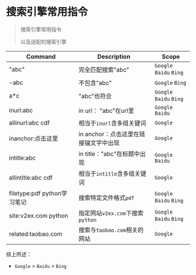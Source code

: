 # 搜索引擎常用指令

> 搜索引擎常用指令
>
> 以及适配的搜索引擎

| Command                     | Description                           | Scope |
| --------------------------- | ------------------------------------- | ---------------- |
| "abc"                       | 完全匹配搜索"abc"                     | `Google` `Baidu` `Bing` |
| -abc                        | 不包含"abc"                           | `Google` `Bing`  |
| a*c                         | "abc"也符合                           | `Google` `Baidu` `Bing` |
| inurl:abc                   | in url： "abc"在url里                 | `Google` `Baidu` |
| allinurl:abc cdf            | 相当于`inurl`含多组关键词             | `Google`         |
| inanchor:点击这里           | in anchor：点击这里在链接锚文字中出现 | `Google`         |
| intitle:abc                 | in title："abc"在标题中出现           | `Google` `Baidu` |
| allintitle:abc cdf          | 相当于`intitle`含多组关键词           | `Google`         |
| filetype:pdf python学习笔记 | 搜索特定文件格式`pdf`                 | `Google` `Baidu` `Bing` |
| site:v2ex.com python        | 指定网站`v2ex.com`下搜索`python`      | `Google` `Baidu` `Bing` |
| related:taobao.com          | 搜索与`taobao.com`相关的网站 | `Google` |



综上所述：

- `Google` > `Baidu` > `Bing`

